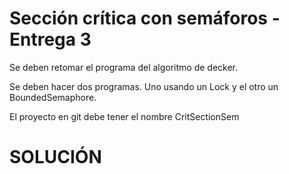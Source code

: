 # Sección crítica con semáforos - Entrega 3

Se deben retomar el programa del algoritmo de decker.

Se deben hacer dos programas. Uno usando un Lock y el otro un BoundedSemaphore.

El proyecto en git debe tener el nombre CritSectionSem

# SOLUCIÓN

